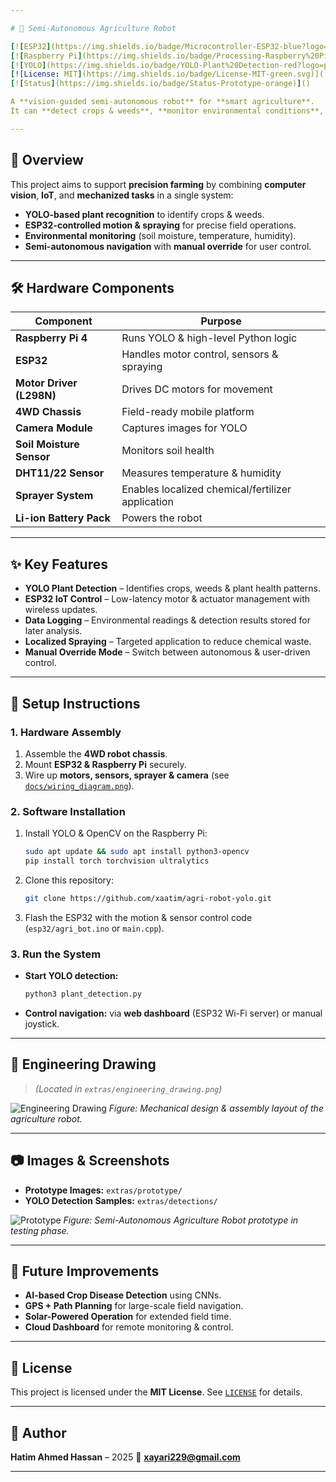 ```yaml
---

# 🌾 Semi-Autonomous Agriculture Robot

[![ESP32](https://img.shields.io/badge/Microcontroller-ESP32-blue?logo=espressif)](https://www.espressif.com/)
[![Raspberry Pi](https://img.shields.io/badge/Processing-Raspberry%20Pi-A22846?logo=raspberrypi)](https://www.raspberrypi.org/)
[![YOLO](https://img.shields.io/badge/YOLO-Plant%20Detection-red?logo=pytorch)](https://pjreddie.com/darknet/yolo/)
[![License: MIT](https://img.shields.io/badge/License-MIT-green.svg)](./LICENSE)
[![Status](https://img.shields.io/badge/Status-Prototype-orange)]()

A **vision-guided semi-autonomous robot** for **smart agriculture**.
It can **detect crops & weeds**, **monitor environmental conditions**, and **perform basic field tasks** like **localized spraying**, using **YOLO-based plant recognition**, **ESP32 microcontroller**, and **Raspberry Pi for processing**.

---
```


## 📖 Overview

This project aims to support **precision farming** by combining **computer vision**, **IoT**, and **mechanized tasks** in a single system:

* **YOLO-based plant recognition** to identify crops & weeds.
* **ESP32-controlled motion & spraying** for precise field operations.
* **Environmental monitoring** (soil moisture, temperature, humidity).
* **Semi-autonomous navigation** with **manual override** for user control.

---

## 🛠 Hardware Components

| Component                | Purpose                                           |
| ------------------------ | ------------------------------------------------- |
| **Raspberry Pi 4**       | Runs YOLO & high-level Python logic               |
| **ESP32**                | Handles motor control, sensors & spraying         |
| **Motor Driver (L298N)** | Drives DC motors for movement                     |
| **4WD Chassis**          | Field-ready mobile platform                       |
| **Camera Module**        | Captures images for YOLO                          |
| **Soil Moisture Sensor** | Monitors soil health                              |
| **DHT11/22 Sensor**      | Measures temperature & humidity                   |
| **Sprayer System**       | Enables localized chemical/fertilizer application |
| **Li-ion Battery Pack**  | Powers the robot                                  |

---

## ✨ Key Features

* **YOLO Plant Detection** – Identifies crops, weeds & plant health patterns.
* **ESP32 IoT Control** – Low-latency motor & actuator management with wireless updates.
* **Data Logging** – Environmental readings & detection results stored for later analysis.
* **Localized Spraying** – Targeted application to reduce chemical waste.
* **Manual Override Mode** – Switch between autonomous & user-driven control.

---

## 🔧 Setup Instructions

### 1. **Hardware Assembly**

1. Assemble the **4WD robot chassis**.
2. Mount **ESP32 & Raspberry Pi** securely.
3. Wire up **motors, sensors, sprayer & camera** (see [`docs/wiring_diagram.png`](./docs/wiring_diagram.png)).

### 2. **Software Installation**

1. Install YOLO & OpenCV on the Raspberry Pi:

   ```bash
   sudo apt update && sudo apt install python3-opencv
   pip install torch torchvision ultralytics
   ```
2. Clone this repository:

   ```bash
   git clone https://github.com/xaatim/agri-robot-yolo.git
   ```
3. Flash the ESP32 with the motion & sensor control code (`esp32/agri_bot.ino` or `main.cpp`).

### 3. **Run the System**

* **Start YOLO detection:**

  ```bash
  python3 plant_detection.py
  ```
* **Control navigation:** via **web dashboard** (ESP32 Wi-Fi server) or manual joystick.

---

## 📐 Engineering Drawing

> *(Located in `extras/engineering_drawing.png`)*

![Engineering Drawing](./extras/engineering_drawing.png)
*Figure: Mechanical design & assembly layout of the agriculture robot.*

---

## 📷 Images & Screenshots

* **Prototype Images:** `extras/prototype/`
* **YOLO Detection Samples:** `extras/detections/`

![Prototype](./extras/prototype/agri_bot_setup.jpg)
*Figure: Semi-Autonomous Agriculture Robot prototype in testing phase.*

---

## 🚀 Future Improvements

* **AI-based Crop Disease Detection** using CNNs.
* **GPS + Path Planning** for large-scale field navigation.
* **Solar-Powered Operation** for extended field time.
* **Cloud Dashboard** for remote monitoring & control.

---

## 📄 License

This project is licensed under the **MIT License**. See [`LICENSE`](./LICENSE) for details.

---

## 👤 Author

**Hatim Ahmed Hassan** – 2025
📧 **[xayari229@gmail.com](mailto:xayari229@gmail.com)**

---

